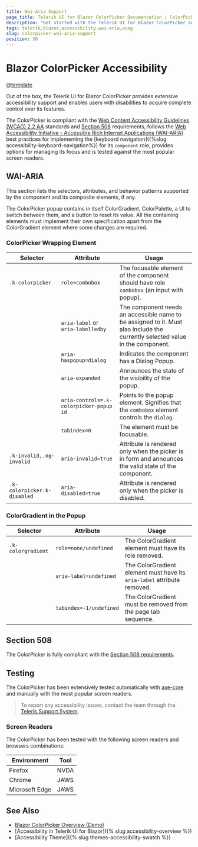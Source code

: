 ```yaml
---
title: Wai-Aria Support
page_title: Telerik UI for Blazor ColorPicker Documentation | ColorPicker Accessibility
description: "Get started with the Telerik UI for Blazor ColorPicker and learn about its accessibility support for WAI-ARIA, Section 508, and WCAG 2.2."
tags: telerik,blazor,accessibility,wai-aria,wcag
slug: colorpicker-wai-aria-support 
position: 50 
---
```


# Blazor ColorPicker Accessibility

@[template](/_contentTemplates/common/parameters-table-styles.md#table-layout)



Out of the box, the Telerik UI for Blazor ColorPicker provides extensive accessibility support and enables users with disabilities to acquire complete control over its features.


The ColorPicker is compliant with the [Web Content Accessibility Guidelines (WCAG) 2.2 AA](https://www.w3.org/TR/WCAG22/) standards and [Section 508](https://www.section508.gov/) requirements, follows the [Web Accessibility Initiative - Accessible Rich Internet Applications (WAI-ARIA)](https://www.w3.org/WAI/ARIA/apg/) best practices for implementing the [keyboard navigation]({%slug accessibility-keyboard-navigation%}) for its `component` role, provides options for managing its focus and is tested against the most popular screen readers.

## WAI-ARIA


This section lists the selectors, attributes, and behavior patterns supported by the component and its composite elements, if any.


The ColorPicker popup contains in itself ColorGradient, ColorPalette, a UI to switch between them, and a button to reset its value. All the containing elements must implement their own specification apart from the ColorGradient element where some changes are required.

### ColorPicker Wrapping Element

| Selector | Attribute | Usage |
| -------- | --------- | ----- |
| `.k-colorpicker` | `role=combobox` | The focusable element of the component should have role `combobox` (an input with popup). |
|  | `aria-label` or `aria-labelledby` | The component needs an accessible name to be assigned to it. Must also include the currently selected value in the component. |
|  | `aria-haspopup=dialog` | Indicates the component has a Dialog Popup. |
|  | `aria-expanded` | Announces the state of the visibility of the popup. |
|  | `aria-controls=.k-colorpicker-popup id` | Points to the popup element. Signifies that the `combobox` element controls the `dialog`. |
|  | `tabindex=0` | The element must be focusable. |
| `.k-invalid,.ng-invalid` | `aria-invalid=true` | Attribute is rendered only when the picker is in form and announces the valid state of the component. |
| `.k-colorpicker.k-disabled` | `aria-disabled=true` | Attribute is rendered only when the picker is disabled. |

### ColorGradient in the Popup

| Selector | Attribute | Usage |
| -------- | --------- | ----- |
| `.k-colorgradient` | `role=none/undefined` | The ColorGradient element must have its role removed. |
|  | `aria-label=undefined` | The ColorGradient element must have its `aria-label` attribute removed. |
|  | `tabindex=-1/undefined` | The ColorGradient must be removed from the page tab sequence. |

## Section 508


The ColorPicker is fully compliant with the [Section 508 requirements](http://www.section508.gov/).

## Testing


The ColorPicker has been extensively tested automatically with [axe-core](https://github.com/dequelabs/axe-core) and manually with the most popular screen readers.

> To report any accessibility issues, contact the team through the [Telerik Support System](https://www.telerik.com/account/support-center).

### Screen Readers


The ColorPicker has been tested with the following screen readers and browsers combinations:

| Environment | Tool |
| ----------- | ---- |
| Firefox | NVDA |
| Chrome | JAWS |
| Microsoft Edge | JAWS |



## See Also

* [Blazor ColorPicker Overview (Demo)](https://demos.telerik.com/blazor-ui/colorpicker/overview)
* [Accessibility in Telerik UI for Blazor]({% slug accessibility-overview %})
* [Accessibility Theme]({% slug themes-accessibility-swatch %})